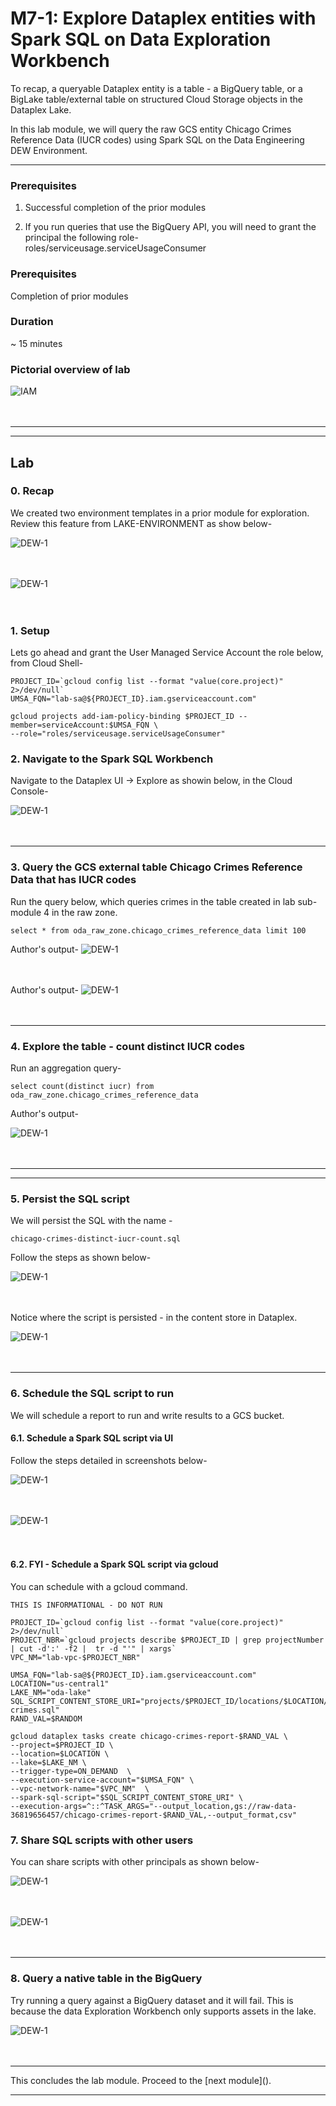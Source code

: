 
# M7-1: Explore Dataplex entities with Spark SQL on Data Exploration Workbench

To recap, a queryable Dataplex entity is a table - a BigQuery table, or a BigLake table/external table on structured Cloud Storage objects in the Dataplex Lake. 

In this lab module, we will query the raw GCS entity Chicago Crimes Reference Data (IUCR codes) using Spark SQL on the Data Engineering DEW Environment.

<hr>

### Prerequisites

1. Successful completion of the prior modules

2. If you run queries that use the BigQuery API, you will need to grant the principal the following role-<br>
roles/serviceusage.serviceUsageConsumer

### Prerequisites

Completion of prior modules

### Duration

~ 15 minutes


### Pictorial overview of lab

![IAM](../01-images/m71-00.png)   
<br><br>

<hr>


<hr>

## Lab

### 0. Recap

We created two environment templates in a prior module for exploration. Review this feature from LAKE-ENVIRONMENT as show below-

![DEW-1](../01-images/module-08-1-pre-1.png)   
<br><br>

![DEW-1](../01-images/module-08-1-pre-2.png)   
<br><br>

### 1. Setup

Lets go ahead and grant the User Managed Service Account the role below, from Cloud Shell-

```
PROJECT_ID=`gcloud config list --format "value(core.project)" 2>/dev/null`
UMSA_FQN="lab-sa@${PROJECT_ID}.iam.gserviceaccount.com"

gcloud projects add-iam-policy-binding $PROJECT_ID --member=serviceAccount:$UMSA_FQN \
--role="roles/serviceusage.serviceUsageConsumer"

```

### 2. Navigate to the Spark SQL Workbench 
Navigate to the Dataplex UI -> Explore as showin below, in the Cloud Console-

![DEW-1](../01-images/module-08-1-00.png)   
<br><br>
<hr>

### 3. Query the GCS external table Chicago Crimes Reference Data that has IUCR codes

Run the query below, which queries crimes in the table created in lab sub-module 4 in the raw zone.

```
select * from oda_raw_zone.chicago_crimes_reference_data limit 100
```

Author's output-
![DEW-1](../01-images/module-08-1-01.png)   
<br><br>

Author's output-
![DEW-1](../01-images/module-08-1-02.png)   
<br><br>


<hr>

### 4. Explore the table - count distinct IUCR codes

Run an aggregation query-
```
select count(distinct iucr) from oda_raw_zone.chicago_crimes_reference_data 
```

Author's output-

![DEW-1](../01-images/module-08-1-03.png)   
<br><br>

<hr>

<hr>

### 5. Persist the SQL script

We will persist the SQL with the name -
```
chicago-crimes-distinct-iucr-count.sql
```


Follow the steps as shown below-<br>

![DEW-1](../01-images/module-08-1-04.png)   
<br><br>

Notice where the script is persisted - in the content store in Dataplex.

![DEW-1](../01-images/module-08-1-05.png)   
<br><br>

<hr>

### 6. Schedule the SQL script to run

We will schedule a report to run and write results to a GCS bucket.

#### 6.1. Schedule a Spark SQL script via UI

Follow the steps detailed in screenshots below-

![DEW-1](../01-images/module-08-1-06.png)   
<br><br>

![DEW-1](../01-images/module-08-1-07.png)   
<br><br>


#### 6.2. FYI - Schedule a Spark SQL script via gcloud

You can schedule with a gcloud command.
```
THIS IS INFORMATIONAL - DO NOT RUN

PROJECT_ID=`gcloud config list --format "value(core.project)" 2>/dev/null`
PROJECT_NBR=`gcloud projects describe $PROJECT_ID | grep projectNumber | cut -d':' -f2 |  tr -d "'" | xargs`
VPC_NM="lab-vpc-$PROJECT_NBR"

UMSA_FQN="lab-sa@${PROJECT_ID}.iam.gserviceaccount.com"
LOCATION="us-central1"
LAKE_NM="oda-lake"
SQL_SCRIPT_CONTENT_STORE_URI="projects/$PROJECT_ID/locations/$LOCATION/lakes/$LAKE_NM/contentitems/chicago-crimes.sql"
RAND_VAL=$RANDOM

gcloud dataplex tasks create chicago-crimes-report-$RAND_VAL \
--project=$PROJECT_ID \
--location=$LOCATION \
--lake=$LAKE_NM \
--trigger-type=ON_DEMAND  \
--execution-service-account="$UMSA_FQN" \
--vpc-network-name="$VPC_NM"  \
--spark-sql-script="$SQL_SCRIPT_CONTENT_STORE_URI" \ 
--execution-args=^::^TASK_ARGS="--output_location,gs://raw-data-36819656457/chicago-crimes-report-$RAND_VAL,--output_format,csv"

```

### 7. Share SQL scripts with other users

You can share scripts with other principals as shown below-

![DEW-1](../01-images/module-08-1-08.png)   
<br><br>

![DEW-1](../01-images/module-08-1-09.png)   
<br><br>
<hr>

### 8. Query a native table in the BigQuery 

Try running a query against a BigQuery dataset and it will fail. This is because the data Exploration Workbench only supports assets in the lake.


![DEW-1](../01-images/module-08-1-10.png)   
<br><br>

<hr>
This concludes the lab module. Proceed to the [next module]().
<hr>
